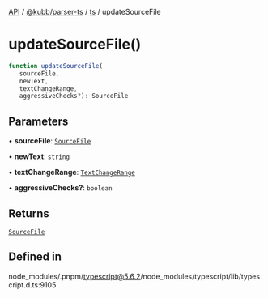 [API](../../../../../packages.md) / [@kubb/parser-ts](../../../index.md) / [ts](../index.md) / updateSourceFile

# updateSourceFile()

```ts
function updateSourceFile(
   sourceFile, 
   newText, 
   textChangeRange, 
   aggressiveChecks?): SourceFile
```

## Parameters

• **sourceFile**: [`SourceFile`](../interfaces/SourceFile.md)

• **newText**: `string`

• **textChangeRange**: [`TextChangeRange`](../interfaces/TextChangeRange.md)

• **aggressiveChecks?**: `boolean`

## Returns

[`SourceFile`](../interfaces/SourceFile.md)

## Defined in

node\_modules/.pnpm/typescript@5.6.2/node\_modules/typescript/lib/typescript.d.ts:9105
